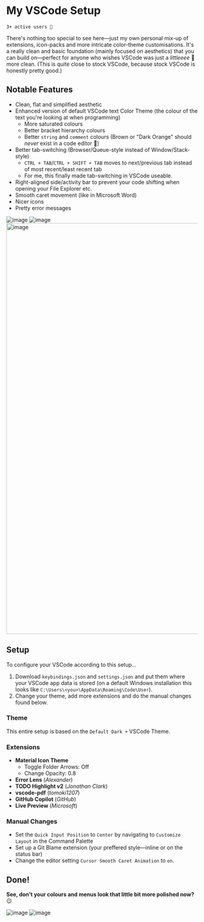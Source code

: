 # My VSCode Setup
`3+ active users 🤯`  
  
There's nothing too special to see here—just my own personal mix-up of extensions, icon-packs and more intricate color-theme customisations. It's a really clean and basic foundation (mainly focused on aesthetics) that you can build on—perfect for anyone who wishes VSCode was just a *littleeee* 🤏 more clean. (This is quite close to stock VSCode, because stock VSCode is honestly pretty good.)

## Notable Features
- Clean, flat and simplified aesthetic
- Enhanced version of default VSCode text Color Theme (the colour of the text you're looking at when programming)
  - More saturated colours
  - Better bracket hierarchy colours
  - Better `string` and `comment` colours (Brown or "Dark Orange" should *never* exist in a code editor 🤮)
- Better tab-switching (Browser/Queue-style instead of Window/Stack-style)
  - `CTRL + TAB`/`CTRL + SHIFT + TAB` moves to next/previous tab instead of most recent/least recent tab
  - For me, this finally made tab-switching in VSCode useable. 
- Right-aligned side/activity bar to prevent your code shifting when opening your File Explorer etc.
- Smooth caret movement (like in Microsoft Word)
- Nicer icons
- Pretty error messages

![image](https://github.com/user-attachments/assets/8d3af6a5-d0b0-4d25-9128-009748e984e6)
![image](https://github.com/user-attachments/assets/386f03ec-2197-4417-a661-abefcaf43b11)
<img width="1919" height="1079" alt="image" src="https://github.com/user-attachments/assets/8de1d7f3-6c28-4a70-af5c-adb5308b1825" />


## Setup
To configure your VSCode according to this setup...
1. Download `keybindings.json` and `settings.json` and put them where your VSCode app data is stored (on a default Windows installation this looks like `C:\Users\<you>\AppData\Roaming\Code\User`).
2. Change your theme, add more extensions and do the manual changes found below.

### Theme
This entire setup is based on the `Default Dark +` VSCode Theme. 

### Extensions
- **Material Icon Theme**
  - Toggle Folder Arrows: Off
  - Change Opacity: 0.8
- **Error Lens** (*Alexander*)
- **TODO Highlight v2** (*Jonathan Clark*)
- **vscode-pdf** (*tomoki1207*)
- **GitHub Copilot** (*GitHub*)
- **Live Preview** (*Microsoft*)

### Manual Changes
- Set the `Quick Input Position` to `Center` by navigating to `Customize Layout` in the Command Palette
- Set up a Git Blame extension (your preffered style—inline or on the status bar)
- Change the editor setting `Cursor Smooth Caret Animation` to `on`.

## Done!
**See, don't your colours and menus look that little bit more polished now?** 😉  
  
![image](https://github.com/user-attachments/assets/f5640e33-f354-4e6b-b275-a1fa1957d7bc)
![image](https://github.com/user-attachments/assets/c65e914a-caa8-46ec-8c9d-9d07c5b74d2e)
